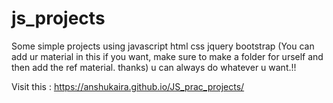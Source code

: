 # js_projects
Some simple projects using javascript html css jquery bootstrap
(You can add ur material in this if you want, make sure to make a folder for urself and then add the ref material. thanks)
u can always do whatever u want.!!

Visit this :
https://anshukaira.github.io/JS_prac_projects/
